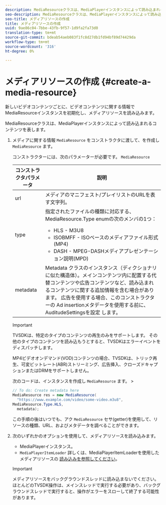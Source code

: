 ```yaml
---
description: MediaResourceクラスは、MediaPlayerインスタンスによって読み込まれるコンテンツを表します。
seo-description: MediaResourceクラスは、MediaPlayerインスタンスによって読み込まれるコンテンツを表します。
seo-title: メディアリソースの作成
title: メディアリソースの作成
uuid: 9ae86c04-7bbe-43fb-9f57-1d9fa2fa73d0
translation-type: tm+mt
source-git-commit: bdeab54aeb083f1fc8d27db1fd94bf89d74429da
workflow-type: tm+mt
source-wordcount: '316'
ht-degree: 0%

---
```



# メディアリソースの作成 {#create-a-media-resource}

新しいビデオコンテンツごとに、ビデオコンテンツに関する情報でMediaResourceインスタンスを初期化し、メディアリソースを読み込みます。

MediaResourceクラスは、MediaPlayerインスタンスによって読み込まれるコンテンツを表します。

1. メディアに関する情報 `MediaResource` をコンストラクタに渡して、を作成し `MediaResource` ます。

   コンストラクターには、次のパラメーターが必要です。 `MediaResource`

   <table id="table_22886D6770FB45E99D35D0B90E6CC302"> 
   <thead> 
   <tr> 
      <th colname="col1" class="entry"> コンストラクタパラメータ </th> 
      <th colname="col2" class="entry"> 説明 </th> 
   </tr> 
   </thead>
   <tbody> 
   <tr> 
      <td colname="col1"> <span class="codeph"> url </span> </td> 
      <td colname="col2"> メディアのマニフェスト/プレイリストのURLを表す文字列。 </td> 
   </tr> 
   <tr> 
      <td colname="col1"> <span class="codeph"> type </span> </td> 
      <td colname="col2"> 指定されたファイルの種類に対応する、MediaResource.Type <span class="codeph"></span> enumの次のメンバの1つ： 
      <ul id="ul_C286ED3C31364B858A1C9AF3356E9282"> 
      <li id="li_25B24EF76D8849DE8764539F25E435FA"> <span class="codeph"> HLS </span> - M3U8 </li> 
      <li id="li_1344A41B434D49229E392F1AAF9ECA81"> <span class="codeph"> ISOBMFF </span> - ISOベースのメディアファイル形式(MP4) </li> 
      <li id="li_92392073B7334916B06B16570C51AC91"> <span class="codeph"> DASH </span> - MPEG-DASHメディアプレゼンテーション説明(MPD) </li> 
      </ul> </td> 
   </tr> 
   <tr> 
      <td colname="col1"> <span class="codeph"> metadata </span> </td> 
      <td colname="col2"> Metadata <span class="codeph"></span> クラスのインスタンス（ディクショナリに似た構造体）。メインコンテンツ内に配置する代替コンテンツや広告コンテンツなど、読み込まれるコンテンツに関する追加情報を含む場合があります。 広告を使用する場合、このコンストラクターの <span class="codeph"> Ad insertionメタデータを使用する前に、AuditudeSettingsを設定 </span><a href="/help/programming/tvsdk-3x-android-prog/android-3x-advertising/ad-insertion/ad-insertion-metadata/android-3x-ad-insertion-metadata.md"></a>します。 </td> 
   </tr> 
   </tbody> 
   </table>

   >[!IMPORTANT]
   >
   >TVSDKは、特定のタイプのコンテンツの再生のみをサポートします。 その他のタイプのコンテンツを読み込もうとすると、TVSDKはエラーイベントをディスパッチします。
   >
   >MP4ビデオオンデマンド(VOD)コンテンツの場合、TVSDKは、トリック再生、可変ビットレート(ABR)ストリーミング、広告挿入、クローズドキャプションまたはDRMをサポートしません。

   次のコードは、インスタンスを作成し `MediaResource` ます。       >

   ```java
   // To do: Create metadata here 
   MediaResource res = new MediaResource( 
     "https://www.example.com/video/some-video.m3u8",  
   MediaResource.Type.HLS, 
     metadata); 
   ```

   この手順の後はいつでも、アク `MediaResource` セサ(getter)を使用して、リソースの種類、URL、およびメタデータを調べることができます。

1. 次のいずれかのオプションを使用して、メディアリソースを読み込みます。

   * MediaPlayerインスタンス。
   * `MediaPlayerItemLoader` 詳しくは、MediaPlayerItemLoaderを使用したメディアリソースの [読み込みを参照してください](../../../tvsdk-3x-android-prog/android-3x-content-playback-options-android2/mediaplayer-initialize-for-video/android-3x-media-resource-mediaplayeritemloader.md)。

   >[!IMPORTANT]
   >
   >メディアリソースをバックグラウンドスレッドに読み込まないでください。 ほとんどのTVSDK操作は、メインスレッドで実行する必要があり、バックグラウンドスレッドで実行すると、操作がエラーをスローして終了する可能性があります。
